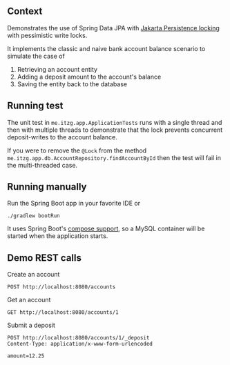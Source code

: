 ## Context

Demonstrates the use of Spring Data JPA with [Jakarta Persistence locking](https://jakarta.ee/learn/docs/jakartaee-tutorial/current/persist/persistence-locking/persistence-locking.html) with pessimistic write locks.

It implements the classic and naive bank account balance scenario to simulate the case of

1. Retrieving an account entity
2. Adding a deposit amount to the account's balance
3. Saving the entity back to the database

## Running test

The unit test in `me.itzg.app.ApplicationTests` runs with a single thread and then with multiple threads to demonstrate that the lock prevents concurrent deposit-writes to the account balance.

If you were to remove the `@Lock` from the method `me.itzg.app.db.AccountRepository.findAccountById` then the test will fail in the multi-threaded case.

## Running manually

Run the Spring Boot app in your favorite IDE or

```shell
./gradlew bootRun
```

It uses Spring Boot's [compose support](https://docs.spring.io/spring-boot/reference/features/dev-services.html#features.dev-services.docker-compose), so a MySQL container will be started when the application starts.

## Demo REST calls

Create an account

```http request
POST http://localhost:8080/accounts
```

Get an account

```http request
GET http://localhost:8080/accounts/1
```

Submit a deposit

```http request
POST http://localhost:8080/accounts/1/_deposit
Content-Type: application/x-www-form-urlencoded

amount=12.25
```